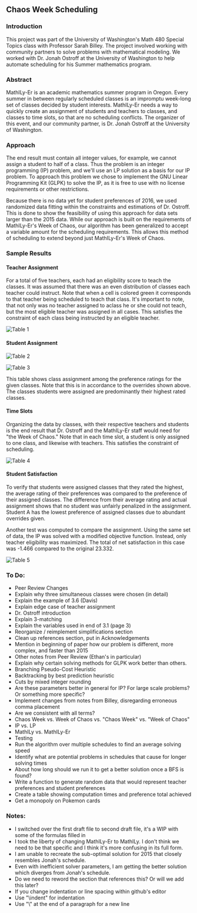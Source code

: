 ## Chaos Week Scheduling

### Introduction

This project was part of the University of Washington's Math 480 Special Topics class with Professor Sarah Billey. The project involved working with community partners to solve problems with mathematical modeling. We worked with Dr. Jonah Ostroff at the University of Washington to help automate scheduling for his Summer mathematics program.


### Abstract
MathILy-Er is an academic mathematics summer program in Oregon. Every summer in between regularly scheduled classes is an impromptu week-long set of classes decided by student interests. MathILy-Er needs a way to quickly create an assignment of students and teachers to classes, and classes to time slots, so that are no scheduling conflicts. The organizer of this event, and our community partner, is Dr. Jonah Ostroff at the University of Washington.

### Approach
The end result must contain all integer values, for example, we cannot assign a student to half of a class. Thus the problem is an integer programming (IP) problem, and we'll use an LP solution as a basis for our IP problem. To approach this problem we chose to implement the GNU Linear Programming Kit (GLPK) to solve the IP, as it is free to use with no license requirements or other restrictions.

Because there is no data yet for student preferences of 2016, we used randomized data fitting within the constraints and estimations of Dr. Ostroff. This is done to show the feasibility of using this approach for data sets larger than the 2015 data. While our approach is built on the requirements of MathILy-Er's Week of Chaos, our algorithm has been generalized to accept a variable amount for the scheduling requirements. This allows this method of scheduling to extend beyond just MathILy-Er's Week of Chaos.

### Sample Results

#### Teacher Assignment
For a total of five teachers, each had an eligibility score to teach the classes. It was assumed that there was an even distribution of classes each teacher could instruct. Note that when a cell is colored green it corresponds to that teacher being scheduled to teach that class. It's important to note, that not only was no teacher assigned to aclass he or she could not teach, but the most eligible teacher was assigned in all cases. This satisfies the constraint of each class being instructed by an eligible teacher.

![Table 1](/images/table1.png)


#### Student Assignment

![Table 2](/images/table2.png)

![Table 3](/images/table3.png)

This table shows class assignment among the preference ratings for the given classes. Note that this is in accordance to the overrides shown above. The classes students were assigned are predominantly their highest rated classes.


#### Time Slots
Organizing the data by classes, with their respective teachers and students is the end result that Dr. Ostroff and the MathILy-Er staff would need for "the Week of Chaos." Note that in each time slot, a student is only assigned to one class, and likewise with teachers. This satisfies the constraint of scheduling.

![Table 4](/images/table4.png)

#### Student Satisfaction

To verify that students were assigned classes that they rated the highest, the average rating of their preferences was compared to the preference of their assigned classes. The difference from their average rating and actual assignment shows that no student was unfairly penalized in the assignment. Student A has the lowest preference of assigned classes due to abundant overrides given.

Another test was computed to compare the assignment. Using the same set of data, the IP was solved with a modified objective function. Instead, only teacher eligibility was maximized. The total of net satisfaction in this case was -1.466 compared to the original 23.332.

![Table 5](/images/table5.png)


### To Do:

* Peer Review Changes
 * Explain why three simultaneous classes were chosen (in detail)
 * Explain the example of 3.6 (Davis)
 * Explain edge case of teacher assignment
 * Dr. Ostroff introduction
 * Explain 3-matching
 * Explain the variables used in end of 3.1 (page 3)
 * Reorganize / reimplement simplifications section
 * Clean up references section, put in Acknowledgements
  * Mention in beginning of paper how our problem is different, more complex, and faster than 2015
 * Other notes from Peer Review (Ethan's in particular)
* Explain why certain solving methods for GLPK work better than others.
 * Branching Pseudo-Cost Heuristic
 * Backtracking by best prediction heuristic
 * Cuts by mixed integer rounding
 * Are these parameters better in general for IP? For large scale problems? Or something more specific?
* Implement changes from notes from Billey, disregarding erroneous comma placement
* Are we consistent with all terms?
 * Chaos Week vs. Week of Chaos vs. "Chaos Week" vs. "Week of Chaos"
 * IP vs. LP
 * MathILy vs. MathILy-Er
* Testing
 * Run the algorithm over multiple schedules to find an average solving speed
 * Identify what are potential problems in schedules that cause for longer solving times
 * About how long should we run it to get a better solution once a BFS is found?
 * Write a function to generate random data that would represent teacher preferences and student preferences
 * Create a table showing computation times and preference total achieved
 * Get a monopoly on Pokemon cards

### Notes:
* I switched over the first draft file to second draft file, it's a WIP with some of the formulas filled in
* I took the liberty of changing MathILy-Er to MathILy. I don't think we need to be that specific and I think it's more confusing in its full form.
* I am unable to recreate the sub-optimal solution for 2015 that closely resembles Jonah's schedule.
 * Even with inefficient solver parameters, I am getting the better solution which diverges from Jonah's schedule.
 * Do we need to reword the section that references this? Or will we add this later?
* If you change indentation or line spacing within github's editor
 * Use "\indent" for indentation
 * Use "\\\" at the end of a paragraph for a new line

